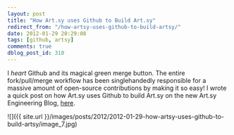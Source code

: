 ```yaml
---
layout: post
title: "How Art.sy uses Github to Build Art.sy"
redirect_from: "/how-artsy-uses-github-to-build-artsy/"
date: 2012-01-29 20:29:08
tags: [github, artsy]
comments: true
dblog_post_id: 310
---
```

I _heart_ Github and its magical green merge button. The entire fork/pull/merge workflow has been singlehandedly responsible for a massive amount of open-source contributions by making it so easy! I wrote a quick post on how Art.sy uses Github to build Art.sy on the new Art.sy Engineering Blog, [here](https://artsy.github.io/blog/2012/01/29/how-art-dot-sy-uses-github-to-build-art-dot-sy/).

![]({{ site.url }}/images/posts/2012/2012-01-29-how-artsy-uses-github-to-build-artsy/image_7.jpg)
